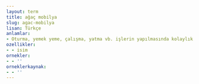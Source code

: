 ```yaml
---
layout: term
title: ağaç mobilya
slug: agac-mobilya
lisan: Türkçe
anlamlar:
- Oturma, yemek yeme, çalışma, yatma vb. işlerin yapılmasında kolaylık ve rahatlık sağlayan, parçalarının büyük çoğunluğu masif, lifli, yongalı ve tabakalı ağaç malzemeden yapılan, taşınabilir veya sabit olarak kullanılan eşya
ozellikler:
- - isim
ornekler:
- - ''
orneklerkaynak:
- - ''
---
```

